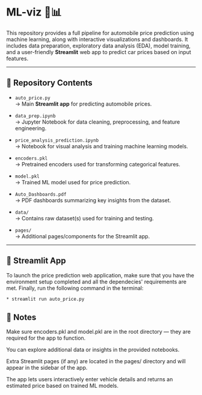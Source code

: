 # ML-viz 🚗📊

This repository provides a full pipeline for automobile price prediction using machine learning, along with interactive visualizations and dashboards. It includes data preparation, exploratory data analysis (EDA), model training, and a user-friendly **Streamlit** web app to predict car prices based on input features.

---

## 📁 Repository Contents

- `auto_price.py`  
  → Main **Streamlit app** for predicting automobile prices.

- `data_prep.ipynb`  
  → Jupyter Notebook for data cleaning, preprocessing, and feature engineering.

- `price_analysis_prediction.ipynb`  
  → Notebook for visual analysis and training machine learning models.

- `encoders.pkl`  
  → Pretrained encoders used for transforming categorical features.

- `model.pkl`  
  → Trained ML model used for price prediction.

- `Auto_Dashboards.pdf`  
  → PDF dashboards summarizing key insights from the dataset.

- `data/`  
  → Contains raw dataset(s) used for training and testing.

- `pages/`  
  → Additional pages/components for the Streamlit app.

---

## 🚀 Streamlit App

To launch the price prediction web application, make sure that you have the environment setup completed and all the dependecies' requirements are met. Finally, run the following command in the terminal:

    * streamlit run auto_price.py


## 📝 Notes
Make sure encoders.pkl and model.pkl are in the root directory — they are required for the app to function.

You can explore additional data or insights in the provided notebooks.

Extra Streamlit pages (if any) are located in the pages/ directory and will appear in the sidebar of the app.

The app lets users interactively enter vehicle details and returns an estimated price based on trained ML models.
